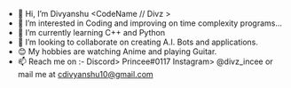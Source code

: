 - 👋 Hi, I’m Divyanshu <CodeName // Divz >
- 👀 I’m interested in Coding and improving on time complexity programs...
- 🌱 I’m currently learning C++ and Python
- 💞️ I’m looking to collaborate on creating A.I. Bots and applications.
- 😊 My hobbies are watching Anime and playing Guitar.
- 📫 Reach me on :- Discord>     Princee#0117
                    Instagram>    @divz_incee
                    or mail me at   cdivyanshu10@gmail.com

